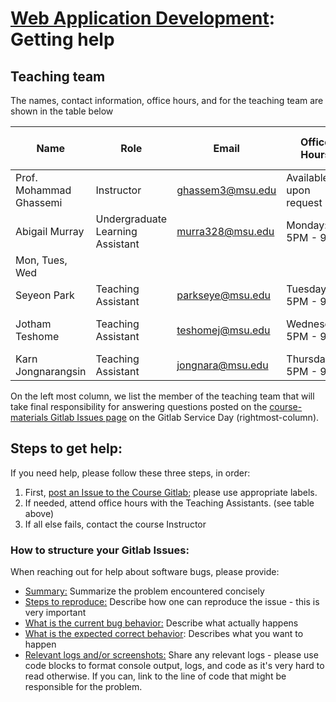 # [Web Application Development](https://gitlab.msu.edu/cse477-fall-2023/course-materials/): Getting help



## Teaching team

The names, contact information, office hours, and for the teaching team are shown in the table below

| Name                    | Role                      | Email                                       | Office Hours                | Virtual Office                               | Gitlab Service Day   |
| ----------------------- | ------------------------- | ------------------------------------------- | --------------------------- | -------------------------------------------- | ---------------------- |
| Prof. Mohammad Ghassemi | Instructor                | [ghassem3@msu.edu](mailto:ghassem3@msu.edu) | Available upon request      | [Zoom link](https://msu.zoom.us/my/ghassemi) |  |
| Abigail Murray | Undergraduate Learning  <br />Assistant | [murra328@msu.edu](mailto:murra328@msu.edu) | Monday:<br/> 5PM - 9PM | [Zoom link](https://msu.zoom.us/j/6782198652) Passcode: 209294
| Mon, Tues, Wed |
| Seyeon Park | Teaching <br /> Assistant | [parkseye@msu.edu](mailto:parkseye@msu.edu) |  Tuesday: <br/> 5PM - 9PM | [TBD]() | Thurs, Fri, Sat |
| Jotham Teshome | Teaching  <br />Assistant | [teshomej@msu.edu](mailto:teshomej@msu.edu) | Wednesday:<br /> 5PM - 9PM | [Zoom link](https://msu.zoom.us/j/9682596089)                                | Mon, Wednesday, Sat |
| Karn Jongnarangsin | Teaching  <br />Assistant | [jongnara@msu.edu](mailto:jongnara@msu.edu) | Thursday:<br /> 5PM - 9PM | [Zoom link](https://msu.zoom.us/j/6279798208) | Tues, Thurs, Sun |




On the left most column, we list the member of the teaching team that will take final responsibility for answering questions posted on the [course-materials Gitlab Issues page](https://gitlab.msu.edu/cse477-fall-2023/course-materials/-/issues) on the Gitlab Service Day (rightmost-column).



## Steps to get help:

If  you need help, please follow these three steps, in order:

1. First, [post an Issue to the Course Gitlab](https://gitlab.msu.edu/cse477-fall-2023/course-materials/-/issues); please use appropriate labels.
2. If needed, attend office hours with the Teaching Assistants. (see table above)
3. If all else fails, contact the course Instructor



### How to structure your Gitlab Issues:

When reaching out for help about software bugs, please provide: 

* <u>Summary:</u> Summarize the problem encountered concisely
* <u>Steps to reproduce:</u> Describe how one can reproduce the issue - this is very important
* <u>What is the current bug behavior:</u> Describe what actually happens
* <u>What is the expected correct behavior</u>:  Describes what you want to happen
* <u>Relevant logs and/or screenshots:</u> Share any relevant logs - please use code blocks to format console output, logs, and code as it's very hard to read otherwise. If you can, link to the line of code that might be responsible for the problem.

